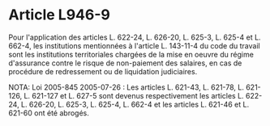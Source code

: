 # Article L946-9

Pour l'application des articles L. 622-24, L. 626-20, L. 625-3, L. 625-4 et L. 662-4, les institutions mentionnées à l'article L. 143-11-4 du code du travail sont les institutions territoriales chargées de la mise en oeuvre du régime d'assurance contre le risque de non-paiement des salaires, en cas de procédure de redressement ou de liquidation judiciaires.

NOTA:
Loi 2005-845 2005-07-26 : Les articles L. 621-43, L. 621-78, L. 621-126, L. 621-127 et L. 627-5 sont devenus respectivement les articles L. 622-24, L. 626-20, L. 625-3, L. 625-4, L. 662-4 et les articles L. 621-46 et L. 621-60 ont été abrogés.
